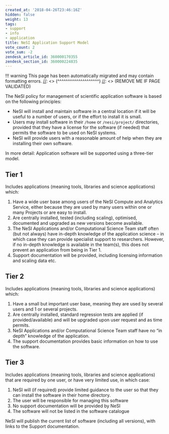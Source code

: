 ```yaml
---
created_at: '2018-04-26T23:46:16Z'
hidden: false
weight: 13
tags:
- support
- info
- application
title: NeSI Application Support Model
vote_count: 2
vote_sum: -2
zendesk_article_id: 360000170355
zendesk_section_id: 360000224835
---
```




[//]: <> (REMOVE ME IF PAGE VALIDATED)
[//]: <> (vvvvvvvvvvvvvvvvvvvv)
!!! warning
    This page has been automatically migrated and may contain formatting errors.
[//]: <> (^^^^^^^^^^^^^^^^^^^^)
[//]: <> (REMOVE ME IF PAGE VALIDATED)

The NeSI policy for management of scientific application software is
based on the following principles:

-   NeSI will install and maintain software in a central location if it
    will be useful to a number of users, or if the effort to install it
    is small.
-   Users may install software in their `/home` or `/nesi/project/`
    directories, provided that they have a license for the software (if
    needed) that permits the software to be used on NeSI systems.
-   NeSI will provide users with a reasonable amount of help when they
    are installing their own software.

In more detail: Application software will be supported using a
three-tier model.

## Tier 1

Includes applications (meaning tools, libraries and science
applications) which:

1.  Have a wide user base among users of the NeSI Compute and Analytics
    Service, either because they are used by many users within one or
    many Projects or are easy to install.
2.  Are centrally installed, tested (including scaling), optimised,
    documented and upgraded as new versions become available.
3.  The NeSI Applications and/or Computational Science Team staff often
    (but not always) have in-depth knowledge of the application science
    – in which case they can provide specialist support to researchers.
    However, if no in-depth knowledge is available in the team(s), this
    does not prevent an application from being in Tier 1.
4.  Support documentation will be provided, including licensing
    information and scaling data etc.

## Tier 2

Includes applications (meaning tools, libraries and science
applications) which:

1.  Have a small but important user base, meaning they are used by
    several users and 1 or several projects.
2.  Are centrally installed, standard regression tests are applied (if
    provided/available) and will be upgraded upon user request and as
    time permits.
3.  NeSI Applications and/or Computational Science Team staff have no
    “in depth” knowledge of the application.
4.  The support documentation provides basic information on how to use
    the software.

## Tier 3

Includes applications (meaning tools, libraries and science
applications) that are required by one user, or have very limited use,
in which case:

1.  NeSI will (if required) provide limited guidance to the user so that
    they can install the software in their home directory.
2.  The user will be responsible for managing this software
3.  No support documentation will be provided by NeSI
4.  The software will not be listed in the software catalogue

NeSI will publish the current list of software (including all versions),
with links to the Support documentation.

 

<!--<p>Applications for central installation of new software on the NeSI systems (post initial implementation on the new platforms) will be made via an <a href="#_Application_Installation_Request">Application Installation request form</a>, where sufficient information will need to be provided to enable NeSI to make a decision as to which Tier the software falls in.  Applications for Tier 1 support will require approval by NeSI Management (or as delegated, e.g. to Solutions or HPC Compute and Analytics lead’s).</p>-->